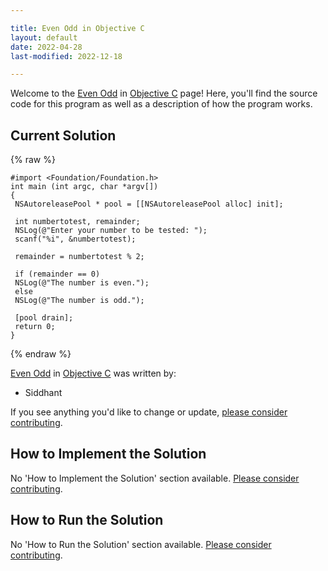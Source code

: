```yaml
---

title: Even Odd in Objective C
layout: default
date: 2022-04-28
last-modified: 2022-12-18

---
```


Welcome to the [Even Odd](https://sampleprograms.io/projects/even-odd) in [Objective C](https://sampleprograms.io/languages/objective-c) page! Here, you'll find the source code for this program as well as a description of how the program works.

## Current Solution

{% raw %}

```objective c
#import <Foundation/Foundation.h>
int main (int argc, char *argv[])
{
 NSAutoreleasePool * pool = [[NSAutoreleasePool alloc] init];
 
 int numbertotest, remainder;
 NSLog(@"Enter your number to be tested: ");
 scanf("%i", &numbertotest);
 
 remainder = numbertotest % 2;
 
 if (remainder == 0)
 NSLog(@"The number is even.");
 else
 NSLog(@"The number is odd.");
 
 [pool drain];
 return 0;
}
```

{% endraw %}

[Even Odd](https://sampleprograms.io/projects/even-odd) in [Objective C](https://sampleprograms.io/languages/objective-c) was written by:

- Siddhant

If you see anything you'd like to change or update, [please consider contributing](https://github.com/TheRenegadeCoder/sample-programs).

## How to Implement the Solution

No 'How to Implement the Solution' section available. [Please consider contributing](https://github.com/TheRenegadeCoder/sample-programs-website).

## How to Run the Solution

No 'How to Run the Solution' section available. [Please consider contributing](https://github.com/TheRenegadeCoder/sample-programs-website).